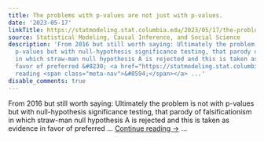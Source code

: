 ```yaml
---
title: The problems with p-values are not just with p-values.
date: '2023-05-17'
linkTitle: https://statmodeling.stat.columbia.edu/2023/05/17/the-problems-with-p-values-are-not-just-with-p-values/
source: Statistical Modeling, Causal Inference, and Social Science
description: 'From 2016 but still worth saying: Ultimately the problem is not with
  p-values but with null-hypothesis significance testing, that parody of falsificationism
  in which straw-man null hypothesis A is rejected and this is taken as evidence in
  favor of preferred &#8230; <a href="https://statmodeling.stat.columbia.edu/2023/05/17/the-problems-with-p-values-are-not-just-with-p-values/">Continue
  reading <span class="meta-nav">&#8594;</span></a> ...'
disable_comments: true
---
```

From 2016 but still worth saying: Ultimately the problem is not with p-values but with null-hypothesis significance testing, that parody of falsificationism in which straw-man null hypothesis A is rejected and this is taken as evidence in favor of preferred &#8230; <a href="https://statmodeling.stat.columbia.edu/2023/05/17/the-problems-with-p-values-are-not-just-with-p-values/">Continue reading <span class="meta-nav">&#8594;</span></a> ...